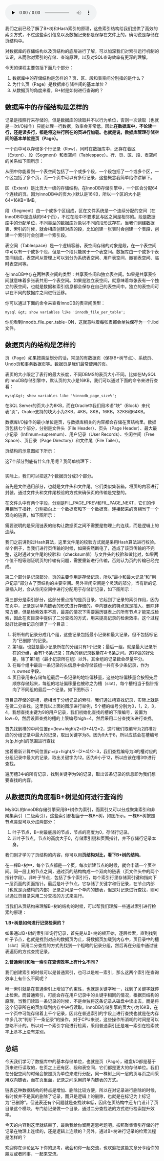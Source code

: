 <audio id="audio" title="27丨从数据页的角度理解B+树查询" controls="" preload="none"><source id="mp3" src="https://static001.geekbang.org/resource/audio/72/92/72959d1159c0805ae1fd365f0a35b392.mp3"></audio>

我们之前已经了解了B+树和Hash索引的原理，这些索引结构给我们提供了高效的索引方式，不过这些索引信息以及数据记录都是保存在文件上的，确切说是存储在页结构中。

对数据库的存储结构以及页结构的底层进行了解，可以加深我们对索引运行机制的认识，从而你对索引的存储、查询原理，以及对SQL查询效率有更深的理解。

今天的课程主要包括下面几个部分：

1. 数据库中的存储结构是怎样的？页、区、段和表空间分别指的是什么？
1. 为什么页（Page）是数据库存储空间的基本单位？
1. 从数据页的角度来看，B+树是如何进行查询的？

## 数据库中的存储结构是怎样的

记录是按照行来存储的，但是数据库的读取并不以行为单位，否则一次读取（也就是一次I/O操作）只能处理一行数据，效率会非常低。因此**在数据库中，不论读一行，还是读多行，都是将这些行所在的页进行加载。也就是说，数据库管理存储空间的基本单位是页（Page）。**

一个页中可以存储多个行记录（Row），同时在数据库中，还存在着区（Extent）、段（Segment）和表空间（Tablespace）。行、页、区、段、表空间的关系如下图所示：

<img src="https://static001.geekbang.org/resource/image/11/b7/112d7669450e3968e63e9de524ab13b7.jpg" alt=""><br>
从图中你能看到一个表空间包括了一个或多个段，一个段包括了一个或多个区，一个区包括了多个页，而一个页中可以有多行记录，这些概念我简单给你讲解下。

区（Extent）是比页大一级的存储结构，在InnoDB存储引擎中，一个区会分配64个连续的页。因为InnoDB中的页大小默认是16KB，所以一个区的大小是64*16KB=1MB。

段（Segment）由一个或多个区组成，区在文件系统是一个连续分配的空间（在InnoDB中是连续的64个页），不过在段中不要求区与区之间是相邻的。段是数据库中的分配单位，不同类型的数据库对象以不同的段形式存在。当我们创建数据表、索引的时候，就会相应创建对应的段，比如创建一张表时会创建一个表段，创建一个索引时会创建一个索引段。

表空间（Tablespace）是一个逻辑容器，表空间存储的对象是段，在一个表空间中可以有一个或多个段，但是一个段只能属于一个表空间。数据库由一个或多个表空间组成，表空间从管理上可以划分为系统表空间、用户表空间、撤销表空间、临时表空间等。

在InnoDB中存在两种表空间的类型：共享表空间和独立表空间。如果是共享表空间就意味着多张表共用一个表空间。如果是独立表空间，就意味着每张表有一个独立的表空间，也就是数据和索引信息都会保存在自己的表空间中。独立的表空间可以在不同的数据库之间进行迁移。

你可以通过下面的命令来查看InnoDB的表空间类型：

```
mysql &gt; show variables like 'innodb_file_per_table';

```

<img src="https://static001.geekbang.org/resource/image/b3/2f/b3b3d8f54a10dfb17005df9bd275502f.png" alt=""><br>
你能看到innodb_file_per_table=ON，这就意味着每张表都会单独保存为一个.ibd文件。

## 数据页内的结构是怎样的

页（Page）如果按类型划分的话，常见的有数据页（保存B+树节点）、系统页、Undo页和事务数据页等。数据页是我们最常使用的页。

表页的大小限定了表行的最大长度，不同DBMS的表页大小不同。比如在MySQL的InnoDB存储引擎中，默认页的大小是16KB，我们可以通过下面的命令来进行查看：

```
mysql&gt; show variables like '%innodb_page_size%';

```

<img src="https://static001.geekbang.org/resource/image/2e/16/2e5a0928bdc9ca3d18421f9db1eda416.png" alt=""><br>
在SQL Server的页大小为8KB，而在Oracle中我们用术语“块”（Block）来代表“页”，Oralce支持的块大小为2KB，4KB，8KB，16KB，32KB和64KB。

数据库I/O操作的最小单位是页，与数据库相关的内容都会存储在页结构里。数据页包括七个部分，分别是文件头（File Header）、页头（Page Header）、最大最小记录（Infimum+supremum）、用户记录（User Records）、空闲空间（Free Space）、页目录（Page Directory）和文件尾（File Tailer）。

页结构的示意图如下所示：

<img src="https://static001.geekbang.org/resource/image/94/53/9490bd9641f6a9be208a6d6b2d1b1353.jpg" alt=""><br>
这7个部分到底有什么作用呢？我简单梳理下：

<img src="https://static001.geekbang.org/resource/image/e9/9f/e9508936a6d79f4635ecf5d5fea4149f.png" alt="">

实际上，我们可以把这7个数据页分成3个部分。

首先是文件通用部分，也就是文件头和文件尾。它们类似集装箱，将页的内容进行封装，通过文件头和文件尾校验的方式来确保页的传输是完整的。

在文件头中有两个字段，分别是FIL_PAGE_PREV和FIL_PAGE_NEXT，它们的作用相当于指针，分别指向上一个数据页和下一个数据页。连接起来的页相当于一个双向的链表，如下图所示：

<img src="https://static001.geekbang.org/resource/image/34/dd/3457fd927f1fc022cb062457bd823cdd.jpg" alt=""><br>
需要说明的是采用链表的结构让数据页之间不需要是物理上的连续，而是逻辑上的连续。

我们之前讲到过Hash算法，这里文件尾的校验方式就是采用Hash算法进行校验。举个例子，当我们进行页传输的时候，如果突然断电了，造成了该页传输的不完整，这时通过文件尾的校验和（checksum值）与文件头的校验和做比对，如果两个值不相等则证明页的传输有问题，需要重新进行传输，否则认为页的传输已经完成。

第二个部分是记录部分，页的主要作用是存储记录，所以“最小和最大记录”和“用户记录”部分占了页结构的主要空间。另外空闲空间是个灵活的部分，当有新的记录插入时，会从空闲空间中进行分配用于存储新记录，如下图所示：

<img src="https://static001.geekbang.org/resource/image/1a/22/1a9ce654a978aea20a51a7e357a2a322.jpg" alt=""><br>
第三部分是索引部分，这部分重点指的是页目录，它起到了记录的索引作用，因为在页中，记录是以单向链表的形式进行存储的。单向链表的特点就是插入、删除非常方便，但是检索效率不高，最差的情况下需要遍历链表上的所有节点才能完成检索，因此在页目录中提供了二分查找的方式，用来提高记录的检索效率。这个过程就好比是给记录创建了一个目录：

1. 将所有的记录分成几个组，这些记录包括最小记录和最大记录，但不包括标记为“已删除”的记录。
1. 第1组，也就是最小记录所在的分组只有1个记录；最后一组，就是最大记录所在的分组，会有1-8条记录；其余的组记录数量在4-8条之间。这样做的好处是，除了第1组（最小记录所在组）以外，其余组的记录数会尽量平分。
1. 在每个组中最后一条记录的头信息中会存储该组一共有多少条记录，作为n_owned字段。
1. 页目录用来存储每组最后一条记录的地址偏移量，这些地址偏移量会按照先后顺序存储起来，每组的地址偏移量也被称之为槽（slot），每个槽相当于指针指向了不同组的最后一个记录。如下图所示：

<img src="https://static001.geekbang.org/resource/image/cc/77/ccfaffc92b9414db3fe68d2ad9df2577.jpg" alt=""><br>
页目录存储的是槽，槽相当于分组记录的索引。我们通过槽查找记录，实际上就是在做二分查找。这里我以上面的图示进行举例，5个槽的编号分别为0，1，2，3，4，我想查找主键为9的用户记录，我们初始化查找的槽的下限编号，设置为low=0，然后设置查找的槽的上限编号high=4，然后采用二分查找法进行查找。

首先找到槽的中间位置p=(low+high)/2=(0+4)/2=2，这时我们取编号为2的槽对应的分组记录中最大的记录，取出关键字为8。因为9大于8，所以应该会在槽编号为(p,high]的范围进行查找

接着重新计算中间位置p’=(p+high)/2=(2+4)/2=3，我们查找编号为3的槽对应的分组记录中最大的记录，取出关键字为12。因为9小于12，所以应该在槽3中进行查找。

遍历槽3中的所有记录，找到关键字为9的记录，取出该条记录的信息即为我们想要查找的内容。

## 从数据页的角度看B+树是如何进行查询的

MySQL的InnoDB存储引擎采用B+树作为索引，而索引又可以分成聚集索引和非聚集索引（二级索引），这些索引都相当于一棵B+树，如图所示。一棵B+树按照节点类型可以分成两部分：

1. 叶子节点，B+树最底层的节点，节点的高度为0，存储行记录。
1. 非叶子节点，节点的高度大于0，存储索引键和页面指针，并不存储行记录本身。

<img src="https://static001.geekbang.org/resource/image/a8/3f/a83a47f8f6a341835fa08d33ff18093f.jpg" alt=""><br>
我们刚才学习了页结构的内容，你可以用**页结构对比，看下B+树的结构**。

在一棵B+树中，每个节点都是一个页，每次新建节点的时候，就会申请一个页空间。同一层上的节点之间，通过页的结构构成一个双向的链表（页文件头中的两个指针字段）。非叶子节点，包括了多个索引行，每个索引行里存储索引键和指向下一层页面的页面指针。最后是叶子节点，它存储了关键字和行记录，在节点内部（也就是页结构的内部）记录之间是一个单向的链表，但是对记录进行查找，则可以通过页目录采用二分查找的方式来进行。

当我们从页结构来理解B+树的结构的时候，可以帮我们理解一些通过索引进行检索的原理：

**1.B+树是如何进行记录检索的？**

如果通过B+树的索引查询行记录，首先是从B+树的根开始，逐层检索，直到找到叶子节点，也就是找到对应的数据页为止，将数据页加载到内存中，页目录中的槽（slot）采用二分查找的方式先找到一个粗略的记录分组，然后再在分组中通过链表遍历的方式查找记录。

**2.普通索引和唯一索引在查询效率上有什么不同？**

我们创建索引的时候可以是普通索引，也可以是唯一索引，那么这两个索引在查询效率上有什么不同呢？

唯一索引就是在普通索引上增加了约束性，也就是关键字唯一，找到了关键字就停止检索。而普通索引，可能会存在用户记录中的关键字相同的情况，根据页结构的原理，当我们读取一条记录的时候，不是单独将这条记录从磁盘中读出去，而是将这个记录所在的页加载到内存中进行读取。InnoDB存储引擎的页大小为16KB，在一个页中可能存储着上千个记录，因此在普通索引的字段上进行查找也就是在内存中多几次“判断下一条记录”的操作，对于CPU来说，这些操作所消耗的时间是可以忽略不计的。所以对一个索引字段进行检索，采用普通索引还是唯一索引在检索效率上基本上没有差别。

## 总结

今天我们学习了数据库中的基本存储单位，也就是页（Page），磁盘I/O都是基于页来进行读取的，在页之上还有区、段和表空间，它们都是更大的存储单位。我们在分配空间的时候会按照页为单位来进行分配，同一棵树上同一层的页与页之间采用双向链表，而在页里面，记录之间采用的单向链表的方式。

链表这种数据结构的特点是增加、删除比较方便，所以在对记录进行删除的时候，有时候并不是真的删除了记录，而只是逻辑上的删除，也就是在标记为上标记为“已删除”。但链表还有个问题就是查找效率低，因此在页结构中还专门设计了页目录这个模块，专门给记录做一个目录，通过二分查找法的方式进行检索提升效率。

<img src="https://static001.geekbang.org/resource/image/c1/74/c127149aad62be7a1ee2c366757a2e74.jpg" alt=""><br>
今天的内容到这里就结束了，最后我给你留两道思考题吧。按照聚集索引存储的行记录在物理上连续的，还是逻辑上连续的？另外，通过B+树进行记录的检索流程是怎样的？

欢迎你在评论区写下你的思考，我会和你一起交流，也欢迎把这篇文章分享给你的朋友或者同事，一起来交流。
